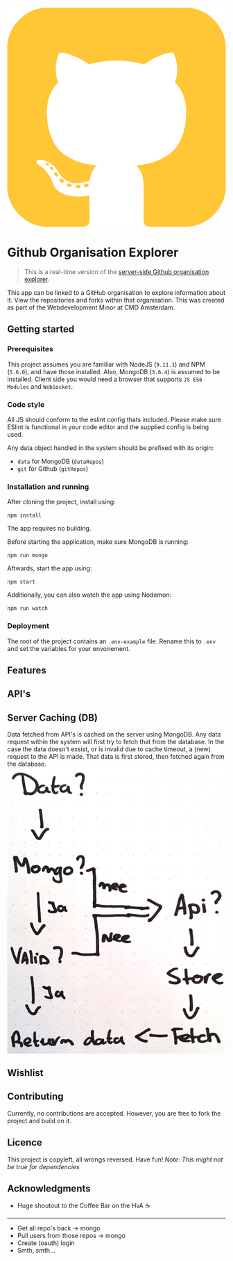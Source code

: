 ![Logo of the project](./doc/github-icon.png)
# Github Organisation Explorer
> This is a real-time version of the [server-side Github organisation explorer](https://github.com/vandijkstef/performance-matters-server-side).

This app can be linked to a GitHub organisation to explore information about it. View the repositories and forks within that organisation. This was created as part of the Webdevelopment Minor at CMD Amsterdam.

<!-- Add a nice image here at the end of the week, showing off your shiny frontend 📸 -->

<!-- Maybe a table of contents here? 📚 -->

## Getting started
### Prerequisites
This project assumes you are familiar with NodeJS (`9.11.1`) and NPM (`5.6.0`), and have those installed. Also, MongoDB (`3.6.4`) is assumed to be installed. Client side you would need a browser that supports `JS ES6 Modules` and `WebSocket`.

### Code style
All JS should conform to the eslint config thats included. Please make sure ESlint is functional in your code editor and the supplied config is being used.

Any data object handled in the system should be prefixed with its origin:
- `data` for MongoDB (`dataRepos`)
- `git` for Github (`gitRepos`)

### Installation and running
After cloning the project, install using:
```
npm install
```

The app requires no building.

Before starting the application, make sure MongoDB is running:
```
npm run mongo
```

Aftwards, start the app using:
```
npm start
```
Additionally, you can also watch the app using Nodemon:
```
npm run watch
```

### Deployment
The root of the project contains an `.env-example` file. Rename this to `.env` and set the variables for your envoirement.

## Features
<!-- ...but how does one use this project? What are its features 🤔 -->

## API's
<!-- What external data source is featured in your project and what are its properties 🌠 -->

## Server Caching (DB)
<!-- Where do the 0️⃣s and 1️⃣s live in your project? What db system are you using?-->
Data fetched from API's is cached on the server using MongoDB. Any data request within the system will first try to fetch that from the database. In the case the data doesn't exsist, or is invalid due to cache timeout, a (new) request to the API is made. That data is first stored, then fetched again from the database.
![Data request](./doc/data-request.JPG)


## Wishlist
<!-- Maybe a checklist of done stuff and stuff still on your wishlist? ✅ -->

## Contributing
Currently, no contributions are accepted. However, you are free to fork the project and build on it.

## Licence
<!-- How about a license here? 📜 (or is it a licence?) 🤷 -->
This project is copyleft, all wrongs reversed. Have fun! *Note: This might not be true for dependencies*


## Acknowledgments
* Huge shoutout to the Coffee Bar on the HvA ☕️


<!-- * Create a "live" web app which reflects changes to the back-end data model in reactive front-end views, using real-time, event-based, messaging technologies like sockets or server-sent-events. -->
<!-- * Describe their work in a professional readme with insightful diagrams showing the life cycle of their data. -->


---

- Get all repo's back -> mongo
- Pull users from those repos -> mongo
- Create (oauth) login
- Smth, smth...